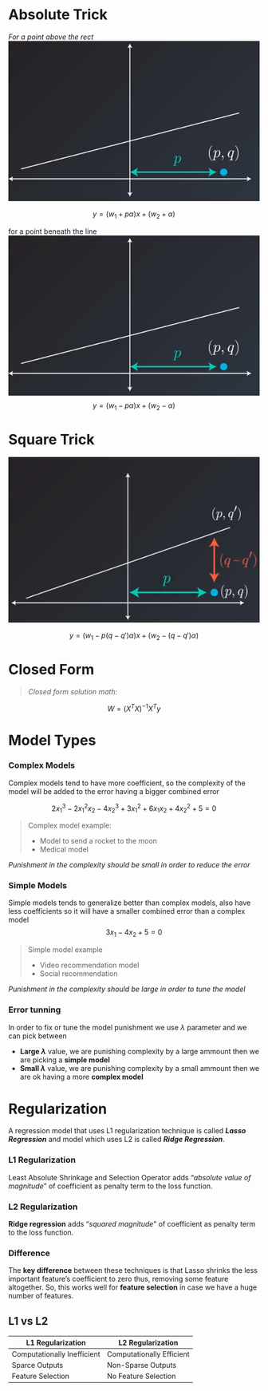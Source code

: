 # Absolute Trick
*For a point above the rect*
![enter image description here](https://github.com/steelcolosus/udacity-datascience/blob/master/images/below.png?raw=true)

$$
y = (w_1 + p\alpha)x + (w_2 + \alpha)
$$

for a point beneath the line
![Beneath](https://github.com/steelcolosus/udacity-datascience/blob/master/images/below.png?raw=true)
$$
y = (w_1 - p\alpha)x + (w_2 - \alpha)
$$

# Square Trick


![Beneath](https://github.com/steelcolosus/udacity-datascience/blob/master/images/squaretrick.png?raw=true)

$$
y = (w_1 - p(q-q')\alpha)x + (w_2 - (q-q')\alpha)
$$

# Closed  Form

> *Closed form solution math:*

$$W=(X^T X)^{-1} X^Ty$$


# Model Types

### Complex Models
Complex models tend to have more coefficient, so the complexity of the model will be added to the error having a bigger combined error

$$
2x_1^3 - 2x_1^2x_2 - 4x_2^3 +3x_1^2+6x_1x_2+4x_2^2 + 5 =0
$$

> Complex model example: 
>  - Model to send a rocket to the moon
>  - Medical model

*Punishment in the complexity should be small in order to reduce the error*

### Simple Models
Simple models tends to generalize better than complex models, also have less coefficients so it will have a smaller combined error than a complex model
$$
3x_1 - 4x_2 + 5 =0
$$

> Simple model example
>  - Video recommendation model
>  - Social recommendation

*Punishment in the complexity should be large in order to tune the model*


### Error tunning 
In order to fix or tune the model punishment we use $\lambda$ parameter and we can pick between

 - **Large $\lambda$** value, we are punishing complexity by a large ammount then we are picking a **simple model**
 - **Small $\lambda$** value, we are punishing complexity by a small ammount then we are ok having  a more **complex model**


# Regularization

A regression model that uses L1 regularization technique is called **_Lasso Regression_** and model which uses L2 is called **_Ridge Regression_**.


### L1 Regularization 
Least Absolute Shrinkage and Selection Operator adds “_absolute value of magnitude_” of coefficient as penalty term to the loss function.



### L2 Regularization
**Ridge regression** adds “_squared magnitude_” of coefficient as penalty term to the loss function.



### Difference

The **key difference** between these techniques is that Lasso shrinks the less important feature’s coefficient to zero thus, removing some feature altogether. So, this works well for **feature selection** in case we have a huge number of features.



## L1 vs L2
|L1 Regularization	|L2 Regularization  |
|--|--|
|Computationally Inefficient|Computationally Efficient|
|Sparce Outputs |  Non-Sparse Outputs  |
|Feature Selection | No Feature Selection|
<!--stackedit_data:
eyJoaXN0b3J5IjpbMTU2MzUzMDQ1MCwyMTMxMzI2OTQxLC0xNT
Q2MTU1NDkyLC0xMzQ4MDk2NzY4LDE4Njk1MjcxNTMsLTY5NDAx
NTE2NSwxMTY3NDcxNDIxLDE4MjUxNzk5NzMsLTE5ODQ1NzIyMD
FdfQ==
-->